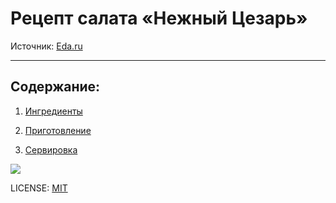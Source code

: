 # Рецепт салата «Нежный Цезарь»

Источник: [Eda.ru](https://eda.ru/recepty/salaty/nezhnyy-salat-cezar-s-suharikami-chesnokom-i-kuricey-35582)

---

## Содержание:

1. [Ингредиенты](add_ingridients.md)

2. [Приготовление](add_steps.md)

3. [Сервировка](add_serving.md)

![](./tender.png.png)

LICENSE: [MIT](license.md)
